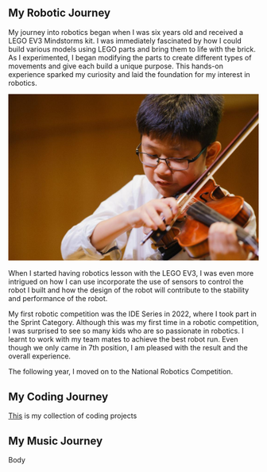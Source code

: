 ## My Robotic Journey

<!--This automatically creates a line below ## Header-->
<!--This is a comment-->

My journey into robotics began when I was six years old and received a LEGO EV3 Mindstorms kit. I was immediately fascinated by how I could build various models using LEGO parts and bring them to life with the brick. As I experimented, I began modifying the parts to create different types of movements and give each build a unique purpose. This hands-on experience sparked my curiosity and laid the foundation for my interest in robotics.

![aa](thumbnail1.jpg)


When I started having robotics lesson with the LEGO EV3, I was even more intrigued on how I can use incorporate the use of sensors to control the robot I built and how the design of the robot will contribute to the stability and performance of the robot.

My first robotic competition was the IDE Series in 2022, where I took part in the Sprint Category. Although this was my first time in a robotic competition, I was surprised to see so many kids who are so passionate in robotics. I learnt to work with my team mates to achieve the best robot run. Even though we only came in 7th position, I am pleased with the result and the overall experience.

The following year, I moved on to the National Robotics Competition.

## My Coding Journey

[This](https://github.com/tkyaaronRM/projects) is my collection of coding projects

## My Music Journey

Body
